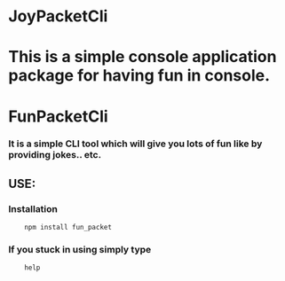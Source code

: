 
# JoyPacketCli
This is a simple console application package for having fun in console.
=======
# FunPacketCli


### It is a simple CLI tool which will give you lots of fun like by providing jokes.. etc.

## USE:

### Installation

```
    npm install fun_packet

```

### If you stuck in using simply type

```
    help
```
